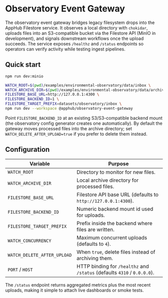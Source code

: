 # Observatory Event Gateway

The observatory event gateway bridges legacy filesystem drops into the AppHub Filestore service. It observes a local directory with `chokidar`, uploads files into an S3-compatible bucket via the Filestore API (MinIO in development), and signals downstream workflows once the upload succeeds. The service exposes `/healthz` and `/status` endpoints so operators can verify activity while testing ingest pipelines.

## Quick start

```bash
npm run dev:minio

WATCH_ROOT=$(pwd)/examples/environmental-observatory/data/inbox \
WATCH_ARCHIVE_DIR=$(pwd)/examples/environmental-observatory/data/archive \
FILESTORE_BASE_URL=http://127.0.0.1:4300 \
FILESTORE_BACKEND_ID=1 \
FILESTORE_TARGET_PREFIX=datasets/observatory/inbox \
npm run dev --workspace @apphub/observatory-event-gateway
```

Point `FILESTORE_BACKEND_ID` at an existing S3/S3-compatible backend mount (the observatory config generator creates one automatically). By default the gateway moves processed files into the archive directory; set `WATCH_DELETE_AFTER_UPLOAD=true` if you prefer to delete them instead.

## Configuration

| Variable | Purpose |
| --- | --- |
| `WATCH_ROOT` | Directory to monitor for new files. |
| `WATCH_ARCHIVE_DIR` | Local archive directory for processed files. |
| `FILESTORE_BASE_URL` | Filestore API base URL (defaults to `http://127.0.0.1:4300`). |
| `FILESTORE_BACKEND_ID` | Numeric backend mount id used for uploads. |
| `FILESTORE_TARGET_PREFIX` | Prefix inside the backend where files are written. |
| `WATCH_CONCURRENCY` | Maximum concurrent uploads (defaults to `4`). |
| `WATCH_DELETE_AFTER_UPLOAD` | When `true`, delete files instead of archiving them. |
| `PORT` / `HOST` | HTTP binding for `/healthz` and `/status` (defaults `4310` / `0.0.0.0`). |

The `/status` endpoint returns aggregated metrics plus the most recent uploads, making it simple to attach live dashboards or smoke tests.

